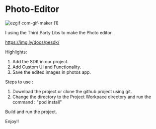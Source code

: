 
# Photo-Editor

![ezgif com-gif-maker (1)](https://user-images.githubusercontent.com/46319748/120933489-0c092300-c718-11eb-83e8-7fb50d63eb45.gif)


I using the Third Party Libs to make the Photo editor. 

https://img.ly/docs/pesdk/

Highlights:
1. Add the SDK in our project.
2. Add Custom UI and Functionality.
3. Save the edited images in photos app.

Steps to use :

1. Download the project or clone the github project using git.
2. Change the directory to the Project Workpace directory and run the command :
"pod install"

Build and run the project.

Enjoy!!
